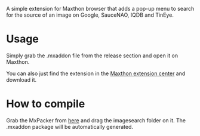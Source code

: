 ﻿A simple extension for Maxthon browser that adds a pop-up menu to search 
for the source of an image on Google, SauceNAO, IQDB and TinEye.

Usage
============
Simply grab the .mxaddon file from the release section and open it on Maxthon.

You can also just find the extension in the [Maxthon extension center](http://extension.maxthon.com/detail/index.php?view_id=2906) and download it.


How to compile
============
Grab the MxPacker from 
[here](http://forum.maxthon.com/index.php/topic/15294-sdk-maxthon-extension-development-guide-package-tool-20150521/)
and drag the imagesearch folder on it. The .mxaddon package will be automatically generated.